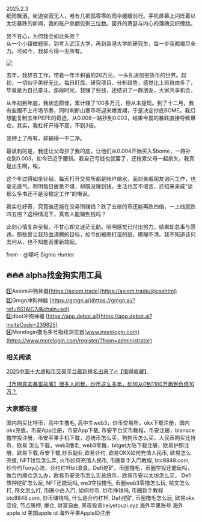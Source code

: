 2025.2.3  
细雨飘洒，街道空寂无人，唯有几把孤零零的雨伞缓缓前行。手机屏幕上闪烁着以太坊暴跌的新闻，我的账户余额仅剩三位数。窗外的萧瑟与内心的落魄交织缠绕。  

我不甘心，为何我会如此失败？  
从一个小镇做题家，到考入武汉大学，再到香港大学的研究生，每一步我都竭尽全力。可如今，我却亏得一无所有。  

[![](https://307e939.webp.li/20250420141505925.png)](https://btc8848.com/top-10-exchanges)  

去年，我辞去工作，带着一年半积蓄的20万元，一头扎进加密货币的世界。起初，一切似乎美好无比。每日盯盘、研究项目、分析趋势，感觉比上班自由多了，毕竟是为自己奋斗。那段时光，我赚了些钱，还结识了一群朋友，大家共享机会。  

从年初到年底，我状态颇佳，累计赚了100多万元，但从未提现。到了十二月，我有些跟不上市场节奏，同时判断山寨币将迎来爆发期，于是决定抄底BOME。我幻想能复制去年PEPE的奇迹，从0.008一路抄到0.003，结果今晨的暴跌直接导致爆仓。其实，我杠杆开得不高，不到3倍。  

我押上了所有，却输得一干二净。  

最讽刺的是，我还让父母抄了我的底，让他们从0.004开始买入$bome，一路补仓到0.003，如今已近乎腰斩。我自己亏钱也就罢了，还拖累父母一起损失，我真是出生啊，唉。  

这个年过得如坐针毡，每天打开交易所都是账户缩水，面对亲戚朋友询问工作，也毫无底气。明明每日疲惫不堪，却既没赚到钱，生活也苦不堪言，还招来亲戚“读那么多书还不是没稳定工作”的嘲讽。  

我实在好奇，究竟谁还能在交易所赚钱？跌了五倍的币还能再跌四倍，一上线就跌四五倍？这种情况下，真有人能赚到钱吗？  

此刻心情复杂至极，不甘心却又迷茫无助。明明感觉已付出努力，结果却总事与愿违。那些曾让我热血沸腾的目标，如今如被雨打湿的纸，模糊不清。我不知道该何去何从，也不知能否重新站起。  

from - @哪吒 Sigma Hunter  

## 🔥🔥🔥 alpha找金狗实用工具  
1️⃣Axiom冲狗神器[https://axiom.trade](https://axiom.trade/@csshtml)  
2️⃣Gmgn冲狗神器 [https://gmgn.ai](https://gmgn.ai/?ref=6S1AIC7J&chain=sol)  
3️⃣dbot冲狗神器 [https://app.debot.ai](https://app.debot.ai?inviteCode=239825)  
4️⃣Morelogin撸毛多号指纹浏览器[www.morelogin.com](https://www.morelogin.com/register/?from=administrator)  

### 相关阅读  
[2025中国十大虚拟币交易平台最新排名出来了🔥【值得收藏】](https://btc8848.com/top-10-exchanges/)  

[【币圈真实暴富故事】很多人问我，炒币这么多年，如何从0到1100万再到负债10万？](https://heiyetouzi.xyz/biquanstory001/)  

### 大家都在搜  
国内购买比特币，高中生撸毛, 高中生web3，炒币交易所，okx下载注册，国内okx充值，币安App注册，币安App下载, 币安平台买币教程，币安注册，bianace撸空投注册，币安苹果手机下载，总统币怎么买，狗狗币怎么买，人民币购买比特币，欧易 怎么下载，web3撸毛, web3零撸，bitget大陆下载注册，欧易护照注册，欧易下载,币安下载,炒币副业,欧易合约, 欧易OKX如何充值人民币, 欧易怎么充值, NFT钱包怎么弄, 火币如何充值人民币, 币圈新手入门教程, btc8848.com, 炒合约Tony心法，合约杠杆bit浪浪，Defi挖矿，币圈撸毛，币圈空投还能玩吗，做合约爆仓怎么办，欧易币安货币怎么买总统币，欧易币安以太坊怎么买， Defi质押挖矿怎么玩, NFT还能玩吗, we3空投撸毛, 币圈web3零撸怎么玩, 铭文怎么打, 符文怎么打, 币圈小白入门, 如何炒币, 炒币挣钱吗, 币圈新手教程btc8848.com, 炒币赚钱吗, 什么是合约杠杆, Defi挖矿, 币圈撸毛怎么玩, 欧易okx空投, 节点质押, 爆仓, 财富自由, 黑夜投资heiyetouzi.xyz 海外苹果账号 海外apple id 美国apple id 海外苹果AppleID注册